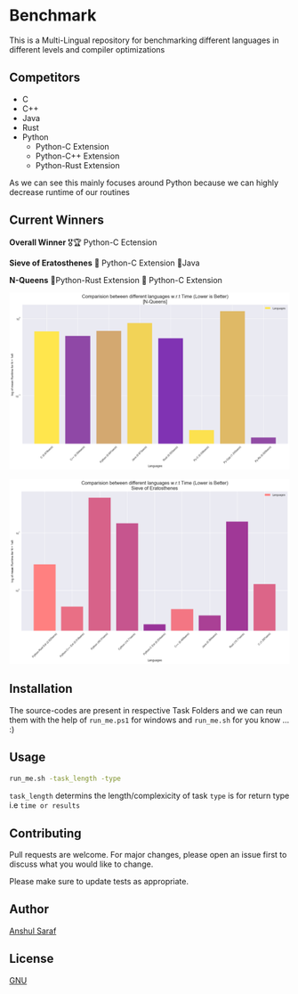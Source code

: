 
# Benchmark

This is a Multi-Lingual repository for benchmarking different languages in different levels and compiler optimizations 

## Competitors
* C
* C++
* Java
* Rust
* Python
   * Python-C Extension
   * Python-C++ Extension
   * Python-Rust Extension

As we can see this mainly focuses around Python because we can highly decrease runtime of our routines

## Current Winners
**Overall Winner**
:medal_military::trophy: Python-C Ectension

**Sieve of Eratosthenes** 
   :1st_place_medal: Python-C Extension
  :2nd_place_medal:Java

**N-Queens**
   :1st_place_medal:Python-Rust Extension
   :2nd_place_medal: Python-C Extension


![N-Queens](https://github.com/sarafanshul/Benchmarking/blob/master/N_Queens/final.png)


![Prime-Sieve](https://github.com/sarafanshul/Benchmarking/blob/master/Prime_Sieve/final.png)


## Installation
The source-codes are present in respective Task Folders and we can reun them with the help of `run_me.ps1` for windows and `run_me.sh` for you know ... :)


## Usage

```bash
run_me.sh -task_length -type
```
`task_length` determins the length/complexicity of task
`type` is for return type i.e ```time or results```



## Contributing
Pull requests are welcome. For major changes, please open an issue first to discuss what you would like to change.

Please make sure to update tests as appropriate.

## Author
[Anshul Saraf](https://github.com/sarafanshul)
## License
[GNU](https://www.gnu.org/licenses/gpl-3.0.en.html)